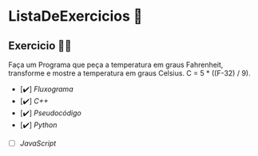 # ListaDeExercicios 🚀

## Exercicio 👨‍💻

Faça um Programa que peça a temperatura em graus Fahrenheit, transforme e mostre a temperatura em graus Celsius.
C = 5 * ((F-32) / 9).

- [✔️] _Fluxograma_
- [✔️] _C++_
- [✔️] _Pseudocódigo_
- [✔️] _Python_
- [ ] _JavaScript_